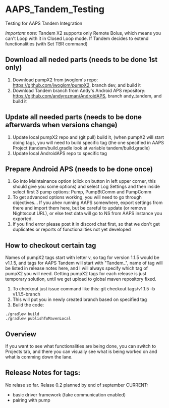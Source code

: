 # AAPS_Tandem_Testing
Testing for AAPS Tandem Integration

_Important note:_ Tandem X2 supports only Remote Bolus, which means you can't Loop with it in Closed Loop mode. If Tandem decides to extend functionalities (with Set TBR command) 

## Download all neded parts (needs to be done 1st only)
1. Download pumpX2 from jwoglom's repo: https://github.com/jwoglom/pumpX2, branch dev, and build it
2. Download Tandem branch from Andy's Android APS repository: https://github.com/andyrozman/AndroidAPS, branch andy_tandem, and build it

## Update all needed parts (needs to be done afterwards when versions change)
1. Update local pumpX2 repo and (git pull) build it, (when pumpX2 will start doing tags, you will need to build specific tag (the one specified in AAPS Project (tandem/build.gradle look at variable tandem/build.gradle)
2. Update local AndroidAPS repo to specific tag

## Prepare Android APS (needs to be done once)
1. Go into Maintainance option (click on button in left upper corner, this should give you some options) and select Log Settings and then inside select first 3 pump options: Pump, PumpBtComm and PumpComm
2. To get advanced options working, you will need to go through objectives... If you ahev running AAPS somewhere, export settings from there and import them here, but be careful to update (or remove Nightscout URL), or else test data will go to NS from AAPS instance you exported.
3. If you find error please post it in discord chat first, so that we don't get duplicates or reports of functionalities not yet developed

## How to checkout certain tag
Names of pumpX2 tags start with letter v, so tag for version 1.1.5 would be v1.1.5, and tags for AAPS Tandem will start with "Tandem_", name of tag will be listed in release notes here, and I will always specify which tag of pumpX2 you will need. Getting pumpX2 tags for each release is just temporary solution, until we get upload to global maven repository fixed. 
1. To checkout just issue command like this: git checkout tags/v1.1.5 -b v1.1.5-branch
2. This will put you in newly created branch based on specified tag
3. Build the code: 
```
./gradlew build
./gradlew publishToMavenLocal
```


## Overview
If you want to see what functionalities are being done, you can switch to Projects tab, and there you can visually see what is being worked on and what is comming down the lane. 

## Release Notes for tags:

No relase so far. Relase 0.2 planned by end of september
CURRENT: 
- basic driver framework (fake communication enabled)
- pairing with pump
